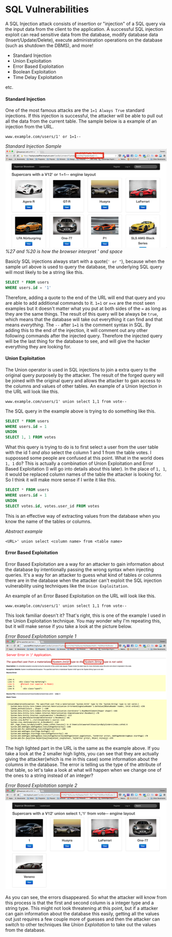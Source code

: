 # SQL Vulnerabilities
A SQL Injection attack consists of insertion or "injection" of a SQL query via the input data from the client to the application. A successful SQL injection exploit can read sensitive data from the database, modify database data (Insert/Update/Delete), execute administration operations on the database (such as shutdown the DBMS), and more!  

- Standard Injection
- Union Exploitation
- Error Based Exploitation
- Boolean Exploitation
- Time Delay Exploitation
  
etc.


#### Standard Injection
One of the most famous attacks are the `1=1 Always True` standard injections. If this injection is successful, the attacker will be able to pull out all the data from the current table. The sample below is a example of an injection from the URL.
```url
www.example.com/users/1' or 1=1--
```

*Standard Injection Sample*
![Standard Always True Injection sample](img/always-true.png)
*%27 and %20 is how the browser interpret ' and space*


Basicly SQL injections always start with a quote(`' or "`), because when the sample url above is used to query the database, the underlying SQL query will most likely to be a string like this.
```sql
SELECT * FROM users
WHERE users.id = '1'
```
Therefore, adding a quote to the end of the URL will end that query and you are able to add additional commands to it. `1=1` or `x=x` are the most seen examples but it doesn't matter what you put at both sides of the `=` as long as they are the same things. The result of this query will be always be `true`, which means that the database will take out everything it can find and that means *everything*.
The `--` after `1=1` is the comment syntax in SQL. By adding this to the end of the injection, it will comment out any other following commands after the injected query. Therefore the injected query will be the last thing for the database to see, and will give the hacker everything they are looking for.



#### Union Exploitation
The Union operator is used in SQL injections to join a extra query to the original query purposely by the attacker. The result of the forged query will be joined with the original query and allows the attacker to gain access to the columns and values of other tables. An example of a Union Injection in the URL will look like this.
```url
www.example.com/users/1' union select 1,1 from vote--
```
The SQL query in the example above is trying to do something like this.
```sql
SELECT * FROM users
WHERE users.id = 1
UNION
SELECT 1, 1 FROM votes
```
What this query is trying to do is to first select a user from the user table with the id 1 *and also* select the column 1 and 1 from the table votes. I suppossed some people are confused at this point. What in the world does `1, 1` do? This is actually a combination of Union Exploitation and Error Based Exploitation (I will go into details about this later). In the place of `1, 1`, it would be replaced column names of the table the attacker is looking for. So I think it will make more sense if I write it like this.
```sql
SELECT * FROM users
WHERE users.id = 1
UNION
SELECT votes.id, votes.user_id FROM votes
```
This is an effective way of extracting values from the database when you know the name of the tables or columns.

*Abstract example*
```url
<URL>' union select <column name> from <table name>
```



#### Error Based Exploitation
Error Based Exploitation are a way for an attacker to gain information about the database by intentionally passing the wrong syntax when injecting queries. It's a way for an attacker to guess what kind of tables or columns there are in the database when the attacker can't exploit the SQL injection vulnerability using techniques like the `Union Exploitation`.  
  
An example of an Error Based Exploitation on the URL will look like this.
```url
www.example.com/users/1' union select 1,1 from vote--
```
This look familiar doesn't it? That's right, this is one of the example I used in the Union Exploitation technique. You may wonder why I'm repeating this, but it will make sense if you take a look at the picture below.
  
*Error Based Exploitation sample 1*
![Union Exploitation sample 1](img/error-1.png)

The high lighted part in the URL is the same as the example above. If you take a look at the 2 smaller high lights, you can see that they are actually giving the attacker(which is me in this case) some information about the columns in the database. The error is telling us the type of the attribute of that table, so let's take a look at what will happen when we change one of the ones to a string instead of an integer?  

*Error Based Exploitation sample 2*
![Union Exploitation sample 2](img/error-2.png)

As you can see, the errors disappeared. So what the attacker will know from this process is that the first and second column is a integer type and a string type. This might not look threatening at this point, but if a attacker can gain information about the database this easily, getting all the values out just requires a few couple more of guesses and then the attacker can switch to other techniques like *Union Exploitation* to take out the values from the database.
